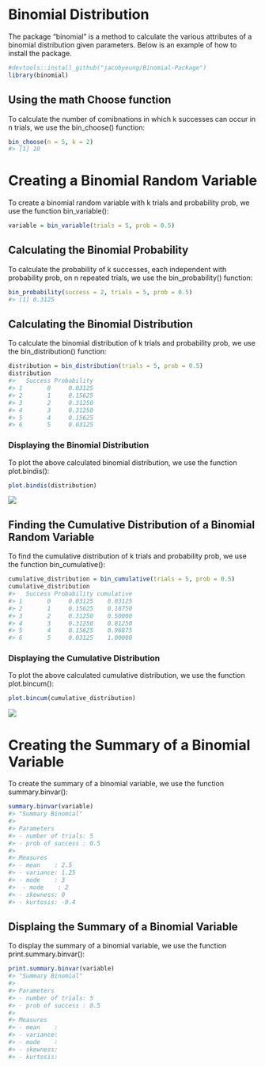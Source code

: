 
<!-- README.md is generated from README.Rmd. Please edit that file -->

# Binomial Distribution

The package “binomial” is a method to calculate the various attributes
of a binomial distribution given parameters. Below is an example of how
to install the package.

``` r
#devtools::install_github("jacobyeung/Binomial-Package")
library(binomial)
```

## Using the math Choose function

To calculate the number of comibnations in which k successes can occur
in n trials, we use the bin\_choose() function:

``` r
bin_choose(n = 5, k = 2)
#> [1] 10
```

# Creating a Binomial Random Variable

To create a binomial random variable with k trials and probability prob,
we use the function bin\_variable():

``` r
variable = bin_variable(trials = 5, prob = 0.5)
```

## Calculating the Binomial Probability

To calculate the probability of k successes, each independent with
probability prob, on n repeated trials, we use the bin\_probability()
function:

``` r
bin_probability(success = 2, trials = 5, prob = 0.5)
#> [1] 0.3125
```

## Calculating the Binomial Distribution

To calculate the binomial distribution of k trials and probability prob,
we use the bin\_distribution() function:

``` r
distribution = bin_distribution(trials = 5, prob = 0.5)
distribution
#>   Success Probability
#> 1       0     0.03125
#> 2       1     0.15625
#> 3       2     0.31250
#> 4       3     0.31250
#> 5       4     0.15625
#> 6       5     0.03125
```

### Displaying the Binomial Distribution

To plot the above calculated binomial distribution, we use the function
plot.bindis():

``` r
plot.bindis(distribution)
```

![](README-unnamed-chunk-7-1.png)<!-- -->

## Finding the Cumulative Distribution of a Binomial Random Variable

To find the cumulative distribution of k trials and probability prob, we
use the function bin\_cumulative():

``` r
cumulative_distribution = bin_cumulative(trials = 5, prob = 0.5)
cumulative_distribution
#>   Success Probability cumulative
#> 1       0     0.03125    0.03125
#> 2       1     0.15625    0.18750
#> 3       2     0.31250    0.50000
#> 4       3     0.31250    0.81250
#> 5       4     0.15625    0.96875
#> 6       5     0.03125    1.00000
```

### Displaying the Cumulative Distribution

To plot the above calculated cumulative distribution, we use the
function plot.bincum():

``` r
plot.bincum(cumulative_distribution)
```

![](README-unnamed-chunk-9-1.png)<!-- -->

# Creating the Summary of a Binomial Variable

To create the summary of a binomial variable, we use the function
summary.binvar():

``` r
summary.binvar(variable)
#> "Summary Binomial"
#> 
#> Parameters
#> - number of trials: 5 
#> - prob of success : 0.5 
#> 
#> Measures
#> - mean    : 2.5 
#> - variance: 1.25 
#> - mode    : 3 
#>  - mode    : 2 
#> - skewness: 0 
#> - kurtosis: -0.4
```

## Displaing the Summary of a Binomial Variable

To display the summary of a binomial variable, we use the function
print.summary.binvar():

``` r
print.summary.binvar(variable)
#> "Summary Binomial"
#> 
#> Parameters
#> - number of trials: 5 
#> - prob of success : 0.5 
#> 
#> Measures
#> - mean    :  
#> - variance:  
#> - mode    :  
#> - skewness:  
#> - kurtosis:
```
